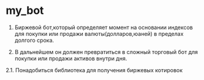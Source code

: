 # my_bot
1. Биржевой бот,который определяет момент на основании индексов для покупки или продажи валюты(долларов,юаней) в пределах долгого срока.

2. В дальнейшем он должен превратиться в сложный торговый бот  для покупки или продажи активов внутри дня.

2.1. Понадобиться библиотека для получения биржевых котировок  